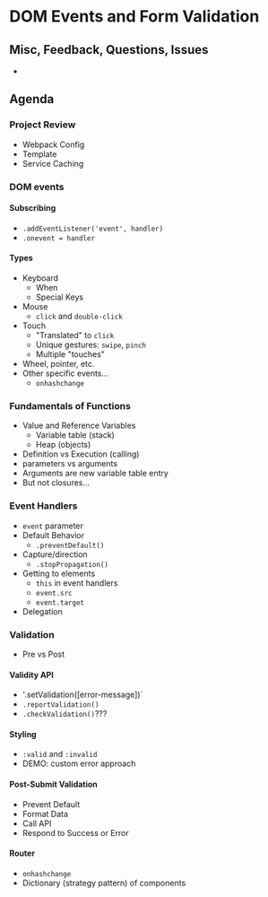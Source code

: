 DOM Events and Form Validation
===

## Misc, Feedback, Questions, Issues
* 

## Agenda

### Project Review

* Webpack Config
* Template
* Service Caching

### DOM events

#### Subscribing

* `.addEventListener('event', handler)`
* `.onevent = handler`

#### Types

* Keyboard
  * When
  * Special Keys
* Mouse
  * `click` and `double-click`
* Touch
  * "Translated" to `click`
  * Unique gestures: `swipe`, `pinch`
  * Multiple "touches"
* Wheel, pointer, etc.
* Other specific events...
  * `onhashchange`

### Fundamentals of Functions

* Value and Reference Variables  
  * Variable table (stack)
  * Heap (objects)
* Definition vs Execution (calling) 
* parameters vs arguments
* Arguments are new variable table entry
* But not closures...

### Event Handlers

* `event` parameter
* Default Behavior
  * `.preventDefault()`
* Capture/direction
  * `.stopPropagation()`
* Getting to elements
  * `this` in event handlers
  * `event.src`
  * `event.target`
* Delegation

### Validation

* Pre vs Post

#### Validity API

* '.setValidation([error-message])`
* `.reportValidation()`
* `.checkValidation()`???

#### Styling

* `:valid` and `:invalid`
* DEMO: custom error approach

#### Post-Submit Validation

* Prevent Default
* Format Data
* Call API
* Respond to Success or Error

#### Router
* `onhashchange`
* Dictionary (strategy pattern) of components
